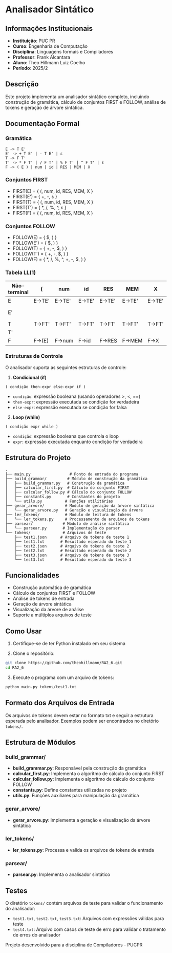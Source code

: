 # Analisador Sintático

## Informações Institucionais
- **Instituição**: PUC PR
- **Curso**: Engenharia de Computação
- **Disciplina**: Linguagens formais e Compiladores
- **Professor**: Frank Alcantara
- **Aluno**: Theo Hillmann Luiz Coelho
- **Período**: 2025/2

## Descrição
Este projeto implementa um analisador sintático completo, incluindo construção de gramática, cálculo de conjuntos FIRST e FOLLOW, análise de tokens e geração de árvore sintática.

## Documentação Formal

### Gramática
```
E -> T E'
E' -> + T E' | - T E' | ε
T -> F T'
T' -> * F T' | / F T' | % F T' | ^ F T' | ε
F -> ( E ) | num | id | RES | MEM | X
```

### Conjuntos FIRST
- FIRST(E) = { (, num, id, RES, MEM, X }
- FIRST(E') = { +, -, ε }
- FIRST(T) = { (, num, id, RES, MEM, X }
- FIRST(T') = { *, /, %, ^, ε }
- FIRST(F) = { (, num, id, RES, MEM, X }

### Conjuntos FOLLOW
- FOLLOW(E) = { $, ) }
- FOLLOW(E') = { $, ) }
- FOLLOW(T) = { +, -, $, ) }
- FOLLOW(T') = { +, -, $, ) }
- FOLLOW(F) = { *, /, %, ^, +, -, $, ) }

### Tabela LL(1)
| Não-terminal | ( | num | id | RES | MEM | X | + | - | * | / | % | ^ | ) | $ |
|--------------|---|-----|-----|-----|-----|---|---|---|---|---|---|---|---|---|
| E | E→TE' | E→TE' | E→TE' | E→TE' | E→TE' | E→TE' | | | | | | | | |
| E' | | | | | | | E'→+TE' | E'→-TE' | | | | | E'→ε | E'→ε |
| T | T→FT' | T→FT' | T→FT' | T→FT' | T→FT' | T→FT' | | | | | | | | |
| T' | | | | | | | T'→ε | T'→ε | T'→*FT' | T'→/FT' | T'→%FT' | T'→^FT' | T'→ε | T'→ε |
| F | F→(E) | F→num | F→id | F→RES | F→MEM | F→X | | | | | | | | |

### Estruturas de Controle

O analisador suporta as seguintes estruturas de controle:

1. **Condicional (if)**
```
( condição then-expr else-expr if )
```
- `condição`: expressão booleana (usando operadores >, <, ==)
- `then-expr`: expressão executada se condição for verdadeira
- `else-expr`: expressão executada se condição for falsa

2. **Loop (while)**
```
( condição expr while )
```
- `condição`: expressão booleana que controla o loop
- `expr`: expressão executada enquanto condição for verdadeira

## Estrutura do Projeto

```
.
├── main.py                 # Ponto de entrada do programa
├── build_grammar/         # Módulo de construção da gramática
│   ├── build_grammar.py   # Construção da gramática
│   ├── calcular_first.py  # Cálculo do conjunto FIRST
│   ├── calcular_follow.py # Cálculo do conjunto FOLLOW
│   ├── constants.py       # Constantes do projeto
│   └── utils.py          # Funções utilitárias
├── gerar_arvore/         # Módulo de geração da árvore sintática
│   └── gerar_arvore.py   # Geração e visualização da árvore
├── ler_tokens/           # Módulo de leitura de tokens
│   └── ler_tokens.py     # Processamento de arquivos de tokens
├── parsear/             # Módulo de análise sintática
│   └── parsear.py       # Implementação do parser
└── tokens/              # Arquivos de teste
    ├── test1.json      # Arquivo de tokens de teste 1
    ├── test1.txt       # Resultado esperado do teste 1
    ├── test2.json      # Arquivo de tokens de teste 2
    ├── test2.txt       # Resultado esperado do teste 2
    ├── test3.json      # Arquivo de tokens de teste 3
    └── test3.txt       # Resultado esperado do teste 3
```

## Funcionalidades

- Construção automática de gramática
- Cálculo de conjuntos FIRST e FOLLOW
- Análise de tokens de entrada
- Geração de árvore sintática
- Visualização da árvore de análise
- Suporte a múltiplos arquivos de teste

## Como Usar

1. Certifique-se de ter Python instalado em seu sistema

2. Clone o repositório:
```bash
git clone https://github.com/theohillmann/RA2_6.git
cd RA2_6
```

3. Execute o programa com um arquivo de tokens:
```bash
python main.py tokens/test1.txt
```

## Formato dos Arquivos de Entrada

Os arquivos de tokens devem estar no formato txt e seguir a estrutura esperada pelo analisador. Exemplos podem ser encontrados no diretório `tokens/`.

## Estrutura de Módulos

### build_grammar/
- **build_grammar.py**: Responsável pela construção da gramática
- **calcular_first.py**: Implementa o algoritmo de cálculo do conjunto FIRST
- **calcular_follow.py**: Implementa o algoritmo de cálculo do conjunto FOLLOW
- **constants.py**: Define constantes utilizadas no projeto
- **utils.py**: Funções auxiliares para manipulação da gramática

### gerar_arvore/
- **gerar_arvore.py**: Implementa a geração e visualização da árvore sintática

### ler_tokens/
- **ler_tokens.py**: Processa e valida os arquivos de tokens de entrada

### parsear/
- **parsear.py**: Implementa o analisador sintático

## Testes

O diretório `tokens/` contém arquivos de teste para validar o funcionamento do analisador:
- `test1.txt`, `test2.txt`, `test3.txt`: Arquivos com expressões válidas para teste
- `test4.txt`: Arquivo com casos de teste de erro para validar o tratamento de erros do analisador



Projeto desenvolvido para a disciplina de Compiladores - PUCPR
